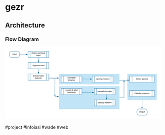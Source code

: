 # gezr

## Architecture

### Flow Diagram

![Candidate Flow Diagram](https://github.com/DoubleNy/gezr/blob/master/Architecture/flow-diagram.png)



 #project #infoiasi #wade #web
